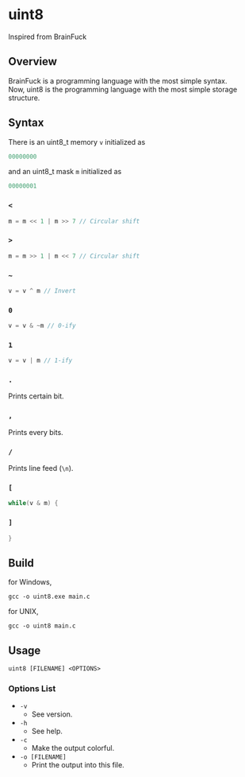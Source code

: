 # uint8
Inspired from BrainFuck
## Overview
BrainFuck is a programming language with the most simple syntax.  
Now, uint8 is the programming language with the most simple storage structure.
## Syntax
There is an uint8_t memory `v` initialized as
```c
00000000
```
and an uint8_t mask `m` initialized as
```c
00000001
```
### `<`
```c
m = m << 1 | m >> 7 // Circular shift
```
### `>`
```c
m = m >> 1 | m << 7 // Circular shift
```
### `~`
```c
v = v ^ m // Invert
```
### `0`
```c
v = v & ~m // 0-ify
```
### `1`
```c
v = v | m // 1-ify
```
### `.`
Prints certain bit.
### `,`
Prints every bits.
### `/`
Prints line feed (`\n`).
### `[`
```c
while(v & m) {
```
### `]`
```c
}
```
## Build
for Windows,
```shell
gcc -o uint8.exe main.c
```
for UNIX,
```shell
gcc -o uint8 main.c
```
## Usage
```shell
uint8 [FILENAME] <OPTIONS>
```
### Options List
- `-v`
  - See version.
- `-h`
  - See help.
- `-c`
  - Make the output colorful.
- `-o [FILENAME]`
  - Print the output into this file.
